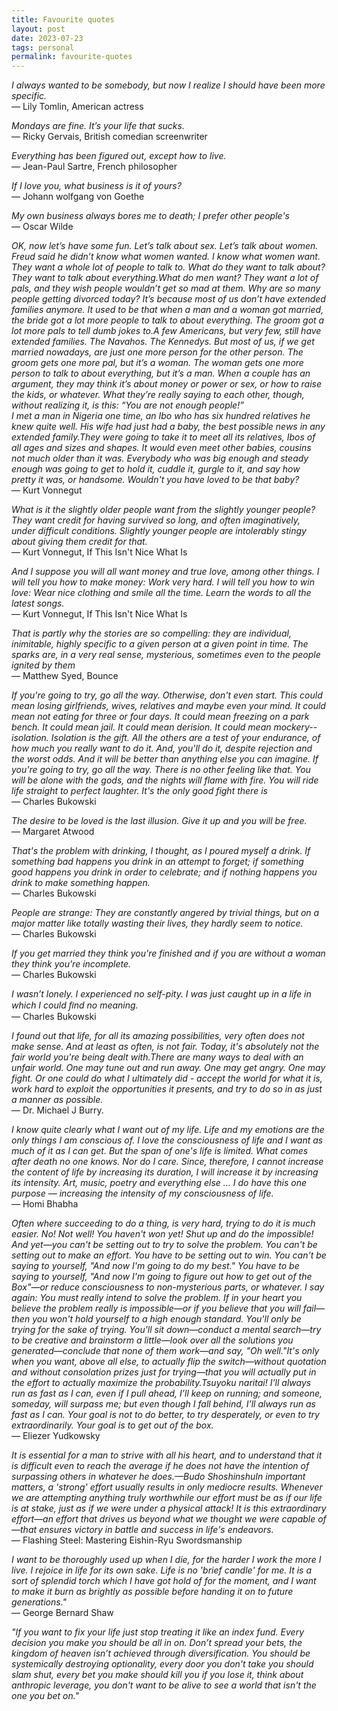 ```yaml
---
title: Favourite quotes
layout: post
date: 2023-07-23
tags: personal
permalink: favourite-quotes
---
```

*I always wanted to be somebody, but now I realize I should have been more specific.*<br>
— Lily Tomlin, American actress

*Mondays are fine. It’s your life that sucks.*<br>
— Ricky Gervais, British comedian  screenwriter

*Everything has been figured out, except how to live.*<br>
— Jean-Paul Sartre, French philosopher

*If I love you, what business is it of yours?*<br>
— Johann wolfgang von Goethe

*My own business always bores me to death; I prefer other people's*<br>
— Oscar Wilde

*OK, now let’s have some fun. Let’s talk about sex. Let’s talk about women. Freud said he didn’t know what women wanted. I know what women want. They want a whole lot of people to talk to. What do they want to talk about? They want to talk about everything.What do men want? They want a lot of pals, and they wish people wouldn’t get so mad at them. Why are so many people getting divorced today? It’s because most of us don’t have extended families anymore. It used to be that when a man and a woman got married, the bride got a lot more people to talk to about everything. The groom got a lot more pals to tell dumb jokes to.A few Americans, but very few, still have extended families. The Navahos. The Kennedys. But most of us, if we get married nowadays, are just one more person for the other person. The groom gets one more pal, but it’s a woman. The woman gets one more person to talk to about everything, but it’s a man. When a couple has an argument, they may think it’s about money or power or sex, or how to raise the kids, or whatever. What they’re really saying to each other, though, without realizing it, is this: “You are not enough people!” <br>
I met a man in Nigeria one time, an Ibo who has six hundred relatives he knew quite well. His wife had just had a baby, the best possible news in any extended family.They were going to take it to meet all its relatives, Ibos of all ages and sizes and shapes. It would even meet other babies, cousins not much older than it was. Everybody who was big enough and steady enough was going to get to hold it, cuddle it, gurgle to it, and say how pretty it was, or handsome. Wouldn't you have loved to be that baby?*<br>
— Kurt Vonnegut

*What is it the slightly older people want from the slightly younger people? They want credit for having survived so long, and often imaginatively, under difficult conditions. Slightly younger people are intolerably stingy about giving them credit for that.*<br>
— Kurt Vonnegut, If This Isn't Nice What Is

*And I suppose you will all want money and true love, among other things. I will tell you how to make money: Work very hard. I will tell you how to win love: Wear nice clothing and smile all the time. Learn the words to all the latest songs.*<br>
— Kurt Vonnegut, If This Isn't Nice What Is

*That is partly why the stories are so compelling: they are individual, inimitable, highly specific to a given person at a given point in time. The sparks are, in a very real sense, mysterious, sometimes even to the people ignited by them*<br>
— Matthew Syed, Bounce

*If you're going to try, go all the way. Otherwise, don't even start. This could mean losing girlfriends, wives, relatives and maybe even your mind. It could mean not eating for three or four days. It could mean freezing on a park bench. It could mean jail. It could mean derision. It could mean mockery--isolation. Isolation is the gift. All the others are a test of your endurance, of how much you really want to do it. And, you'll do it, despite rejection and the worst odds. And it will be better than anything else you can imagine. If you're going to try, go all the way. There is no other feeling like that. You will be alone with the gods, and the nights will flame with fire. You will ride life straight to perfect laughter. It's the only good fight there is*<br>
— Charles Bukowski

*The desire to be loved is the last illusion. Give it up and you will be free.*<br>
― Margaret Atwood

*That's the problem with drinking, I thought, as I poured myself a drink. If something bad happens you drink in an attempt to forget; if something good happens you drink in order to celebrate; and if nothing happens you drink to make something happen.*<br>
— Charles Bukowski

*People are strange: They are constantly angered by trivial things, but on a major matter like totally wasting their lives, they hardly seem to notice.*<br>
― Charles Bukowski

*If you get married they think you're finished and if you are without a woman they think you're incomplete.*<br>
― Charles Bukowski

*I wasn’t lonely. I experienced no self-pity. I was just caught up in a life in which I could ﬁnd no meaning.*<br>
― Charles Bukowski

*I found out that life, for all its amazing possibilities, very often does not make sense. And at least as often, is not fair. Today, it's absolutely not the fair world you're being dealt with.There are many ways to deal with an unfair world. One may tune out and run away. One may get angry. One may fight. Or one could do what I ultimately did - accept the world for what it is, work hard to exploit the opportunities it presents, and try to do so in as just a manner as possible.*<br>
— Dr. Michael J Burry.

*I know quite clearly what I want out of my life. Life and my emotions are the only things I am conscious of. I love the consciousness of life and I want as much of it as I can get. But the span of one's life is limited. What comes after death no one knows. Nor do I care. Since, therefore, I cannot increase the content of life by increasing its duration, I will increase it by increasing its intensity. Art, music, poetry and everything else … I do have this one purpose — increasing the intensity of my consciousness of life.*<br>
— Homi Bhabha

*Often where succeeding to do a thing, is very hard, trying to do it is much easier.
No! Not well! You haven't won yet! Shut up and do the impossible!
And yet—you can't be setting out to try to solve the problem. You can't be setting out to make an effort. You have to be setting out to win. You can't be saying to yourself, "And now I'm going to do my best." You have to be saying to yourself, "And now I'm going to figure out how to get out of the Box"—or reduce consciousness to non-mysterious parts, or whatever.
I say again:  You must really intend to solve the problem. If in your heart you believe the problem really is impossible—or if you believe that you will fail—then you won't hold yourself to a high enough standard. You'll only be trying for the sake of trying. You'll sit down—conduct a mental search—try to be creative and brainstorm a little—look over all the solutions you generated—conclude that none of them work—and say, "Oh well."It's only when you want, above all else, to actually flip the switch—without quotation and without consolation prizes just for trying—that you will actually put in the effort to actually maximize the probability.Tsuyoku naritai! I’ll always run as fast as I can, even if I pull ahead, I’ll keep on running; and someone, someday, will surpass me; but even though I fall behind, I’ll always run as fast as I can.
Your goal is not to do better, to try desperately, or even to try extraordinarily. 
Your goal is to get out of the box.*<br>
— Eliezer Yudkowsky

*It is essential for a man to strive with all his heart, and to understand that it is difficult even to reach the average if he does not have the intention of surpassing others in whatever he does.—Budo ShoshinshuIn important matters, a 'strong' effort usually results in only mediocre results.  Whenever we are attempting anything truly worthwhile our effort must be as if our life is at stake, just as if we were under a physical attack!  It is this extraordinary effort—an effort that drives us beyond what we thought we were capable of—that ensures victory in battle and success in life's endeavors.*<br>
— Flashing Steel: Mastering Eishin-Ryu Swordsmanship

*I want to be thoroughly used up when I die, for the harder I work the more I live. I rejoice in life for its own sake. Life is no 'brief candle' for me. It is a sort of splendid torch which I have got hold of for the moment, and I want to make it burn as brightly as possible before handing it on to future generations."*<br>
— George Bernard Shaw

*"If you want to fix your life just stop treating it like an index fund. Every decision you make you should be all in on. Don’t spread your bets, the kingdom of heaven isn’t achieved through diversification. You should be systemically destroying optionality, every door you don't take you should slam shut, every bet you make should kill you if you lose it, think about anthropic leverage, you don't want to be alive to see a world that isn't the one you bet on."*<br>